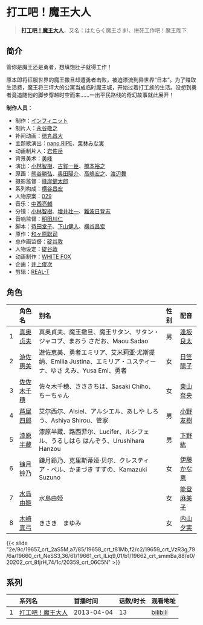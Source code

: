 # 打工吧！魔王大人


> <u>**[打工吧！魔王大人](https://bgm.tv/subject/50814)**</u>，又名：はたらく魔王さま!、拼死工作吧！魔王陛下

## 简介

管你是魔王还是勇者，想填饱肚子就得工作！

原本即将征服世界的魔王撒旦却遭勇者击败，被迫漂流到异世界“日本”。为了赚取生活费，魔王将三坪大的公寓当成临时魔王城，开始过着打工族的生活。没想到勇者竟追随他的脚步穿越时空而来……一出平民路线的奇幻故事就此展开！

**制作人员：**
- 制作：[インフィニット](https://bgm.tv/person/24436)
- 制片人：[永谷敬之](https://bgm.tv/person/12021)
- 补间动画：[徳丸昌大](https://bgm.tv/person/41597)
- 主题歌演出：[nano.RIPE](https://bgm.tv/person/6400)、[栗林みな実](https://bgm.tv/person/4330)
- 动画制片人：[岩佐岳](https://bgm.tv/person/49157)
- 背景美术：[美峰](https://bgm.tv/person/27305)
- 演出：[小林智樹](https://bgm.tv/person/2904)、[古賀一臣](https://bgm.tv/person/12096)、[橋本裕之](https://bgm.tv/person/13018)
- 原画：[熊谷勝弘](https://bgm.tv/person/12790)、[奥田陽介](https://bgm.tv/person/12757)、[高嶋宏之](https://bgm.tv/person/33697)、[渡辺舞](https://bgm.tv/person/33540)
- 摄影监督：[峰岸健太郎](https://bgm.tv/person/13333)
- 系列构成：[横谷昌宏](https://bgm.tv/person/3296)
- 人物原案：[029](https://bgm.tv/person/19865)
- 音乐：[中西亮輔](https://bgm.tv/person/7539)
- 分镜：[小林智樹](https://bgm.tv/person/2904)、[増井壮一](https://bgm.tv/person/1170)、[難波日登志](https://bgm.tv/person/942)
- 音响监督：[明田川仁](https://bgm.tv/person/477)
- 脚本：[待田堂子](https://bgm.tv/person/922)、[下山健人](https://bgm.tv/person/11080)、[横谷昌宏](https://bgm.tv/person/3296)
- 原作：[和ヶ原聡司](https://bgm.tv/person/19864)
- 总作画监督：[碇谷敦](https://bgm.tv/person/12343)
- 人物设定：[碇谷敦](https://bgm.tv/person/12343)
- 动画制作：[WHITE FOX](https://bgm.tv/person/7512)
- 企画：[井上俊次](https://bgm.tv/person/963)
- 剪辑：[REAL-T](https://bgm.tv/person/46772)

## 角色

|     |   角色名   |   别名  | 性别 |  配音  |
|:--- |:------  |:----      |:---  |:--   |
| 1 | [真奥贞夫](https://bgm.tv/character/19657) | 真奥貞夫、魔王撒旦、魔王サタン、サタン・ジャコブ、まおう さだお、Maou Sadao | 男 | [逢坂良太](https://bgm.tv/person/7385) |
| 2 | [游佐惠美](https://bgm.tv/character/19658) | 遊佐恵美、勇者エミリア、艾米莉亚·尤斯提纳、Emilia Justina、エミリア・ユスティーナ、ゆさ えみ、Yusa Emi、勇者 | 女 | [日笠陽子](https://bgm.tv/person/5119) |
| 3 | [佐佐木千穗](https://bgm.tv/character/19659) | 佐々木千穂、ささきちほ、Sasaki Chiho、ちーちゃん | 女 | [東山奈央](https://bgm.tv/person/6010) |
| 4 | [芦屋四郎](https://bgm.tv/character/19660) | 艾尔西尔、Alsiel、アルシエル、あしや しろう、Ashiya Shirou、管家 | 男 | [小野友樹](https://bgm.tv/person/4976) |
| 5 | [漆原半藏](https://bgm.tv/character/19661) | 漆原半蔵、路西菲尔、Lucifer、ルシフェル、うるしはら はんぞう、Urushihara Hanzou | 男 | [下野紘](https://bgm.tv/person/4262) |
| 6 | [镰月铃乃](https://bgm.tv/character/19662) | 鎌月鈴乃、克里斯蒂娅·贝尔、クレスティア・ベル、かまづき すずの、Kamazuki Suzuno | 女 | [伊藤かな恵](https://bgm.tv/person/4949) |
| 7 | [水岛由姬](https://bgm.tv/character/20202) | 水島由姫 | 女 | [能登麻美子](https://bgm.tv/person/3827) |
| 8 | [木崎真弓](https://bgm.tv/character/20359) | きさき　まゆみ | 女 | [内山夕実](https://bgm.tv/person/6560) |

{{< slide "2e/9c/19657_crt_2aS5M,a7/85/19658_crt_t81Mb,f2/c2/19659_crt_VzR3g,79/6a/19660_crt_NeSS3,36/61/19661_crt_ILiq9,01/b1/19662_crt_smmBa,88/e0/20202_crt_8fjrH,74/1c/20359_crt_06C5N" >}}

## 系列

|     |   系列名   |   首播时间  | 话数/时长  | 观看地址 |
|:---  |:------    |:----      |:---       |:---  |
| 1 |[打工吧！魔王大人](https://bgm.tv/subject/50814)| 2013-04-04 | 13 | [bilibili](https://www.bilibili.com/bangumi/play/ep80133)  |



